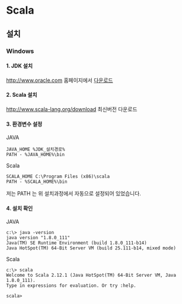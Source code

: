 # Scala

## 설치

### Windows

#### 1. JDK 설치

http://www.oracle.com 홈페이지에서 [다운로드](http://www.oracle.com/technetwork/java/javase/downloads/index.html)

#### 2. Scala 설치

http://www.scala-lang.org/download 최신버전 다운로드

#### 3. 환경변수 설정

JAVA

    JAVA_HOME %JDK_설치경로%
    PATH - %JAVA_HOME%\bin

Scala

    SCALA_HOME C:\Program Files (x86)\scala
    PATH - %SCALA_HOME%\bin


저는 PATH 는 위 설치과정에서 자동으로 설정되어 있었습니다.

#### 4. 설치 확인

JAVA

    c:\> java -version
    java version "1.8.0_111"
    Java(TM) SE Runtime Environment (build 1.8.0_111-b14)
    Java HotSpot(TM) 64-Bit Server VM (build 25.111-b14, mixed mode)

Scala

    c:\> scala
    Welcome to Scala 2.12.1 (Java HotSpot(TM) 64-Bit Server VM, Java 1.8.0_111).
    Type in expressions for evaluation. Or try :help.

    scala>
